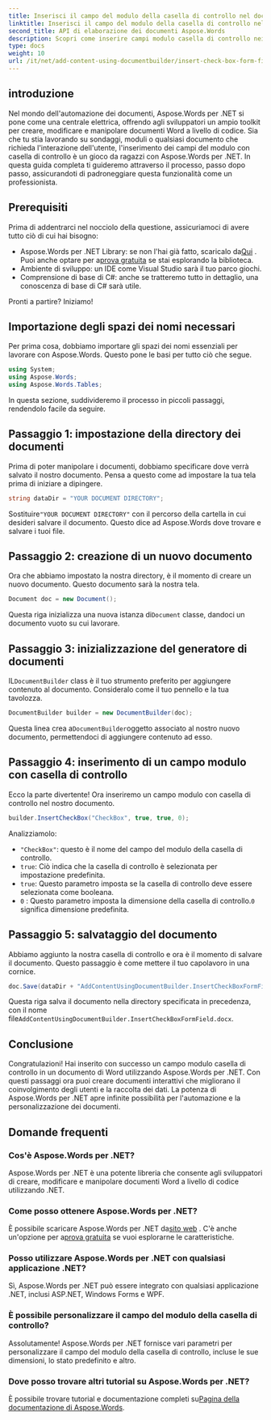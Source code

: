 ```yaml
---
title: Inserisci il campo del modulo della casella di controllo nel documento di Word
linktitle: Inserisci il campo del modulo della casella di controllo nel documento di Word
second_title: API di elaborazione dei documenti Aspose.Words
description: Scopri come inserire campi modulo casella di controllo nei documenti Word utilizzando Aspose.Words per .NET con questa guida dettagliata passo passo. Perfetto per gli sviluppatori.
type: docs
weight: 10
url: /it/net/add-content-using-documentbuilder/insert-check-box-form-field/
---
```

## introduzione
Nel mondo dell'automazione dei documenti, Aspose.Words per .NET si pone come una centrale elettrica, offrendo agli sviluppatori un ampio toolkit per creare, modificare e manipolare documenti Word a livello di codice. Sia che tu stia lavorando su sondaggi, moduli o qualsiasi documento che richieda l'interazione dell'utente, l'inserimento dei campi del modulo con casella di controllo è un gioco da ragazzi con Aspose.Words per .NET. In questa guida completa ti guideremo attraverso il processo, passo dopo passo, assicurandoti di padroneggiare questa funzionalità come un professionista.

## Prerequisiti

Prima di addentrarci nel nocciolo della questione, assicuriamoci di avere tutto ciò di cui hai bisogno:

-  Aspose.Words per .NET Library: se non l'hai già fatto, scaricalo da[Qui](https://releases.aspose.com/words/net/) . Puoi anche optare per a[prova gratuita](https://releases.aspose.com/) se stai esplorando la biblioteca.
- Ambiente di sviluppo: un IDE come Visual Studio sarà il tuo parco giochi.
- Comprensione di base di C#: anche se tratteremo tutto in dettaglio, una conoscenza di base di C# sarà utile.

Pronti a partire? Iniziamo!

## Importazione degli spazi dei nomi necessari

Per prima cosa, dobbiamo importare gli spazi dei nomi essenziali per lavorare con Aspose.Words. Questo pone le basi per tutto ciò che segue.

```csharp
using System;
using Aspose.Words;
using Aspose.Words.Tables;
```

In questa sezione, suddivideremo il processo in piccoli passaggi, rendendolo facile da seguire. 

## Passaggio 1: impostazione della directory dei documenti

Prima di poter manipolare i documenti, dobbiamo specificare dove verrà salvato il nostro documento. Pensa a questo come ad impostare la tua tela prima di iniziare a dipingere.

```csharp
string dataDir = "YOUR DOCUMENT DIRECTORY";
```

 Sostituire`"YOUR DOCUMENT DIRECTORY"` con il percorso della cartella in cui desideri salvare il documento. Questo dice ad Aspose.Words dove trovare e salvare i tuoi file.

## Passaggio 2: creazione di un nuovo documento

Ora che abbiamo impostato la nostra directory, è il momento di creare un nuovo documento. Questo documento sarà la nostra tela.

```csharp
Document doc = new Document();
```

 Questa riga inizializza una nuova istanza di`Document` classe, dandoci un documento vuoto su cui lavorare.

## Passaggio 3: inizializzazione del generatore di documenti

 IL`DocumentBuilder` class è il tuo strumento preferito per aggiungere contenuto al documento. Consideralo come il tuo pennello e la tua tavolozza.

```csharp
DocumentBuilder builder = new DocumentBuilder(doc);
```

 Questa linea crea a`DocumentBuilder`oggetto associato al nostro nuovo documento, permettendoci di aggiungere contenuto ad esso.

## Passaggio 4: inserimento di un campo modulo con casella di controllo

Ecco la parte divertente! Ora inseriremo un campo modulo con casella di controllo nel nostro documento.

```csharp
builder.InsertCheckBox("CheckBox", true, true, 0);
```

Analizziamolo:
- `"CheckBox"`: questo è il nome del campo del modulo della casella di controllo.
- `true`: Ciò indica che la casella di controllo è selezionata per impostazione predefinita.
- `true`: Questo parametro imposta se la casella di controllo deve essere selezionata come booleana.
- `0` : Questo parametro imposta la dimensione della casella di controllo.`0` significa dimensione predefinita.

## Passaggio 5: salvataggio del documento

Abbiamo aggiunto la nostra casella di controllo e ora è il momento di salvare il documento. Questo passaggio è come mettere il tuo capolavoro in una cornice.

```csharp
doc.Save(dataDir + "AddContentUsingDocumentBuilder.InsertCheckBoxFormField.docx");
```

 Questa riga salva il documento nella directory specificata in precedenza, con il nome file`AddContentUsingDocumentBuilder.InsertCheckBoxFormField.docx`.

## Conclusione

Congratulazioni! Hai inserito con successo un campo modulo casella di controllo in un documento di Word utilizzando Aspose.Words per .NET. Con questi passaggi ora puoi creare documenti interattivi che migliorano il coinvolgimento degli utenti e la raccolta dei dati. La potenza di Aspose.Words per .NET apre infinite possibilità per l'automazione e la personalizzazione dei documenti.

## Domande frequenti

### Cos'è Aspose.Words per .NET?

Aspose.Words per .NET è una potente libreria che consente agli sviluppatori di creare, modificare e manipolare documenti Word a livello di codice utilizzando .NET.

### Come posso ottenere Aspose.Words per .NET?

 È possibile scaricare Aspose.Words per .NET da[sito web](https://releases.aspose.com/words/net/) . C'è anche un'opzione per a[prova gratuita](https://releases.aspose.com/) se vuoi esplorarne le caratteristiche.

### Posso utilizzare Aspose.Words per .NET con qualsiasi applicazione .NET?

Sì, Aspose.Words per .NET può essere integrato con qualsiasi applicazione .NET, inclusi ASP.NET, Windows Forms e WPF.

### È possibile personalizzare il campo del modulo della casella di controllo?

Assolutamente! Aspose.Words per .NET fornisce vari parametri per personalizzare il campo del modulo della casella di controllo, incluse le sue dimensioni, lo stato predefinito e altro.

### Dove posso trovare altri tutorial su Aspose.Words per .NET?

 È possibile trovare tutorial e documentazione completi su[Pagina della documentazione di Aspose.Words](https://reference.aspose.com/words/net/).
